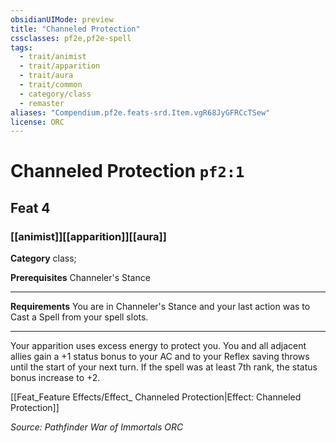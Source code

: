```yaml
---
obsidianUIMode: preview
title: "Channeled Protection"
cssclasses: pf2e,pf2e-spell
tags:
  - trait/animist
  - trait/apparition
  - trait/aura
  - trait/common
  - category/class
  - remaster
aliases: "Compendium.pf2e.feats-srd.Item.vgR68JyGFRCcTSew"
license: ORC
---
```

# Channeled Protection `pf2:1`
## Feat 4
### [[animist]][[apparition]][[aura]]

**Category** class; 



**Prerequisites** Channeler's Stance
* * *
**Requirements** You are in Channeler's Stance and your last action was to Cast a Spell from your spell slots.

* * *

Your apparition uses excess energy to protect you. You and all adjacent allies gain a +1 status bonus to your AC and to your Reflex saving throws until the start of your next turn. If the spell was at least 7th rank, the status bonus increase to +2.

[[Feat_Feature Effects/Effect_ Channeled Protection|Effect: Channeled Protection]]

*Source: Pathfinder War of Immortals*
*ORC*